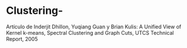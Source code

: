 # Clustering-
 Artículo de Inderjit Dhillon, Yuqiang Guan y Brian Kulis: A Unified View of Kernel k-means, Spectral Clustering and Graph Cuts, UTCS Technical Report, 2005
